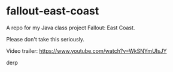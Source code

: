 # fallout-east-coast
A repo for my Java class project Fallout: East Coast.

Please don't take this seriously.

Video trailer: https://www.youtube.com/watch?v=WkSNYmUIsJY

derp